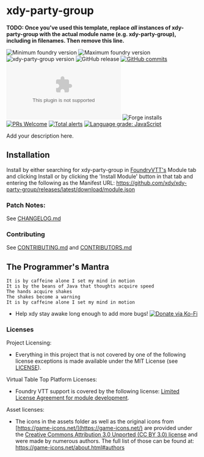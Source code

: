 # xdy-party-group

**TODO: Once you've used this template, replace *all* instances of xdy-party-group with the actual module name (e.g.
xdy-party-group), including in filenames. Then remove this line.**

<img title="Minimum foundry version" src="https://img.shields.io/badge/dynamic/json?url=https://raw.githubusercontent.com/xdy/xdy-party-group/main/src/module.json&label=Minimum%20Foundry%20version&query=minimumCoreVersion&style=flat-square&color=important"> <img title="Maximum foundry version" src="https://img.shields.io/badge/dynamic/json?url=https://raw.githubusercontent.com/xdy/xdy-party-group/main/src/module.json&label=Maximum%20Foundry%20version&query=compatibleCoreVersion&style=flat-square&color=important"> <img title="xdy-party-group version" src="https://img.shields.io/badge/dynamic/json?url=https://raw.githubusercontent.com/xdy/xdy-party-group/main/src/module.json&label=xdy-party-group%20version&query=version&style=flat-square&color=success">
![GitHub release](https://img.shields.io/github/release-date/xdy/xdy-party-group) [![GitHub commits](https://img.shields.io/github/commits-since/xdy/xdy-party-group/latest)](https://github.com/xdy/xdy-party-group/commits/) ![the latest version zip](https://img.shields.io/github/downloads/xdy/xdy-party-group/latest/xdy-party-group.zip) ![Forge installs](https://img.shields.io/badge/dynamic/json?label=Forge%20Installs&query=package.installs&suffix=%25&url=https%3A%2F%2Fforge-vtt.com%2Fapi%2Fbazaar%2Fpackage%2Fxdy-party-group) [![PRs Welcome](https://img.shields.io/badge/PRs-welcome-brightgreen.svg?style=flat-square)](http://makeapullrequest.com) [![Total alerts](https://img.shields.io/lgtm/alerts/g/xdy/xdy-party-group.svg?logo=lgtm&logoWidth=18)](https://lgtm.com/projects/g/xdy/xdy-party-group/alerts/) [![Language grade: JavaScript](https://img.shields.io/lgtm/grade/javascript/g/xdy/xdy-party-group.svg?logo=lgtm&logoWidth=18)](https://lgtm.com/projects/g/xdy/xdy-party-group/context:javascript)

Add your description here.

## Installation

Install by either searching for xdy-party-group in [FoundryVTT's](https://foundryvtt.com/) Module tab and clicking
Install or by clicking the 'Install Module' button in that tab and entering the following as the Manifest
URL: https://github.com/xdy/xdy-party-group/releases/latest/download/module.json

### Patch Notes:

See [CHANGELOG.md](CHANGELOG.md)

### Contributing

See [CONTRIBUTING.md](CONTRIBUTING.md) and [CONTRIBUTORS.md](CONTRIBUTORS.md)

## The Programmer's Mantra

```
It is by caffeine alone I set my mind in motion
It is by the beans of Java that thoughts acquire speed
The hands acquire shakes
The shakes become a warning
It is by caffeine alone I set my mind in motion
```

* Help xdy stay awake long enough to add more
  bugs! [![Donate via Ko-Fi](https://img.shields.io/badge/support-ko--fi-ff4646?style=flat-square&logo=ko-fi)](https://ko-fi.com/xdy1337)

### Licenses

Project Licensing:

* Everything in this project that is not covered by one of the following license exceptions is made available under the
  MIT License (see [LICENSE](LICENSE)).

Virtual Table Top Platform Licenses:

* Foundry VTT support is covered by the following
  license: [Limited License Agreement for module development](https://foundryvtt.com/article/license/).

Asset licenses:

* The icons in the assets folder as well as the original icons from [https://game-icons.net/](https://game-icons.net/)
  are provided under
  the [Creative Commons Attribution 3.0 Unported (CC BY 3.0) license](https://creativecommons.org/licenses/by/3.0/) and
  were made by numerous authors. The full list of those can be found at: https://game-icons.net/about.html#authors
